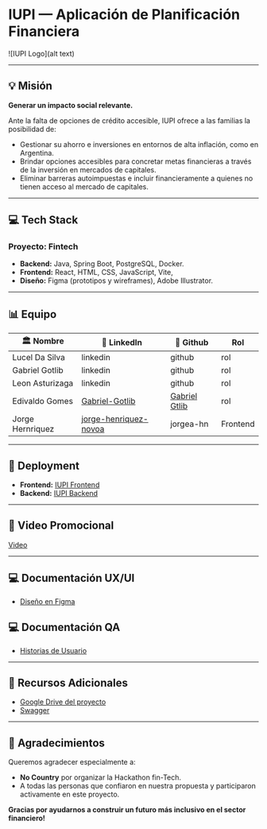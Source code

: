 <!-- # h4-09-fintech
Iupi app

## Presencia (Integrantes)

- [X] Lucel Da Silva
- [X] Gabriel Gotlib
- [X] Catriel Escobar
- [X] Benjamin Moreno
- [X] Jorge Henriquez -->

# IUPI — Aplicación de Planificación Financiera

![IUPI Logo](alt text)

---

## 💡 Misión

**Generar un impacto social relevante.**

Ante la falta de opciones de crédito accesible, IUPI ofrece a las familias la posibilidad de:
- Gestionar su ahorro e inversiones en entornos de alta inflación, como en Argentina.
- Brindar opciones accesibles para concretar metas financieras a través de la inversión en mercados de capitales.
- Eliminar barreras autoimpuestas e incluir financieramente a quienes no tienen acceso al mercado de capitales.

---

## 💻 Tech Stack

### **Proyecto:** Fintech
- **Backend:** Java, Spring Boot, PostgreSQL, Docker.
- **Frontend:** React, HTML, CSS, JavaScript, Vite,
- **Diseño:** Figma (prototipos y wireframes), Adobe Illustrator.

---

## 📊 Equipo

| 🏛️ **Nombre**             | 📧 **LinkedIn**                          | 🎨 **Github**      | **Rol**        |
|--------------------|-------------------------------------|-------------------|----------------|
| Lucel Da Silva     | linkedin | github    | rol     |
| Gabriel Gotlib   | linkedin  |   github    | rol       |
| Leon Asturizaga    | linkedin | github  | rol       |
| Edivaldo Gomes     | [Gabriel-Gotlib](https://www.linkedin.com/in/gabriel-gotlib-5855197b/) | [Gabriel Gtlib](https://github.com/Gagotlib)  | rol       |
| Jorge Hernriquez       | [jorge-henriquez-novoa](https://linkedin.com/in/jorge-henriquez-novoa/) | jorgea-hn       | Frontend        |

---

## 💽 Deployment
- **Frontend:** [IUPI Frontend](url)
- **Backend:** [IUPI Backend](url)

---

## 🎥 Video Promocional
[Video](#)

---

## 💻 Documentación UX/UI
- [Diseño en Figma](#)

## 💻 Documentación QA
- [Historias de Usuario](#)

---

## 🔌 Recursos Adicionales
- [Google Drive del proyecto](#)
- [Swagger](#)

---

## 💪 Agradecimientos
Queremos agradecer especialmente a:

- **No Country** por organizar la Hackathon fin-Tech.
- A todas las personas que confiaron en nuestra propuesta y participaron activamente en este proyecto.

**Gracias por ayudarnos a construir un futuro más inclusivo en el sector financiero!**

